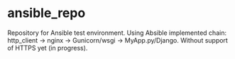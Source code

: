 # ansible_repo
Repository for Ansible test environment.
Using Absible implemented chain: http_client -> nginx -> Gunicorn/wsgi -> MyApp.py/Django. Without support of HTTPS yet (in progress).
